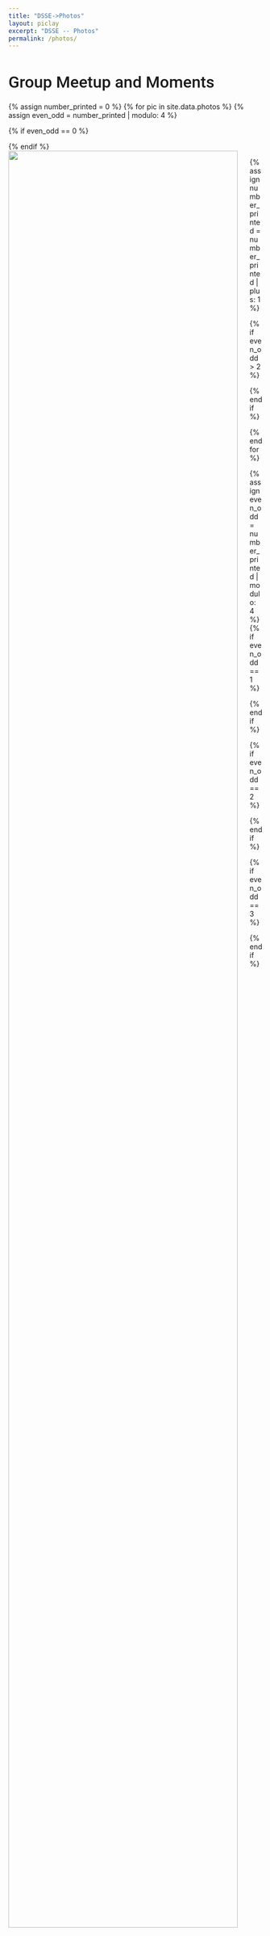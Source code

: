 ```yaml
---
title: "DSSE->Photos"
layout: piclay 
excerpt: "DSSE -- Photos"
permalink: /photos/
---
```


<h1 style="font-family: 'Roboto', sans-serif; font-weight: 500; font-size: 32px;">Group Meetup and Moments</h1>

<div class="popup-gallery">
{% assign number_printed = 0 %} {% for pic in site.data.photos %}
{% assign even_odd = number_printed | modulo: 4 %}

{% if even_odd == 0 %}
<div class="row">
{% endif %}

<div class="col-sm-6 clearfix">
<a href="{{ site.url }}{{ site.baseurl }}/images/dsse-group-pic/{{ pic.image }}" class="with-caption image-link" title="{{ pic.title }}"><img  src="{{ site.url }}{{ site.baseurl }}/images/dsse-group-pic/{{ pic.image }}" class="img-responsive" width="95%" style="float: left" /></a>
</div>

{% assign number_printed = number_printed | plus: 1 %}

{% if even_odd > 2 %}
</div>
{% endif %}


{% endfor %}

{% assign even_odd = number_printed | modulo: 4 %} {% if even_odd == 1 %}
</div>
{% endif %}

{% if even_odd == 2 %}
</div>
{% endif %}

{% if even_odd == 3 %}
</div>
{% endif %}
</div>
<p> &nbsp; </p>